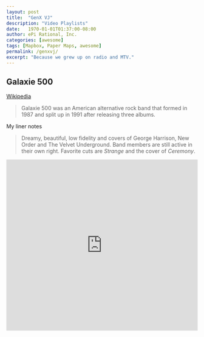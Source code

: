 ```yaml
---
layout: post
title:  "GenX VJ"
description: "Video Playlists"
date:   1970-01-01T01:37:00-08:00
author: ePi Rational, Inc.
categories: [awesome]
tags: [Mapbox, Paper Maps, awesome]
permalink: /genxvj/
excerpt: "Because we grew up on radio and MTV."
---
```





## Galaxie 500

[Wikipedia](https://en.wikipedia.org/wiki/Galaxie_500)
> Galaxie 500 was an American alternative rock band that formed in 1987 and split up in 1991 after releasing three albums.

My liner notes
> Dreamy, beautiful, low fidelity and covers of George Harrison, New Order and The Velvet Underground.  Band members are still active in their own right.  Favorite cuts are *Strange* and the cover of *Ceremony*.

<iframe allow="autoplay *; encrypted-media *;" frameborder="0" height="450" style="width:100%;max-width:660px;overflow:hidden;background:transparent;" sandbox="allow-forms allow-popups allow-same-origin allow-scripts allow-storage-access-by-user-activation allow-top-navigation-by-user-activation" src="https://embed.music.apple.com/us/playlist/galaxie-500/pl.u-xlyNqPds7D4EY"></iframe>
